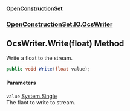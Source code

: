 #### [OpenConstructionSet](index 'index')
### [OpenConstructionSet.IO](index#OpenConstructionSet_IO 'OpenConstructionSet.IO').[OcsWriter](ZpKxsyHEFPikx37jMDDXsg 'OpenConstructionSet.IO.OcsWriter')
## OcsWriter.Write(float) Method
Write a float to the stream.  
```csharp
public void Write(float value);
```
#### Parameters
<a name='OpenConstructionSet_IO_OcsWriter_Write(float)_value'></a>
`value` [System.Single](https://docs.microsoft.com/en-us/dotnet/api/System.Single 'System.Single')  
The flaot to write to stream.
  
